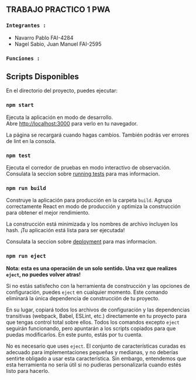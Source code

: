 ## TRABAJO PRACTICO 1 PWA 

### `Integrantes :`
- Navarro Pablo FAI-4284
- Nagel Sabio, Juan Manuel FAI-2595

### `Funciones :`


## Scripts Disponibles

En el directorio del proyecto, puedes ejecutar:

### `npm start`

Ejecuta la aplicación en modo de desarrollo.\
Abre [http://localhost:3000](http://localhost:3000) para verlo en tu navegador.

La página se recargará cuando hagas cambios.
También podrás ver errores de lint en la consola.

### `npm test`

Ejecuta el corredor de pruebas en modo interactivo de observación.\
Consulata la seccion sobre [running tests](https://facebook.github.io/create-react-app/docs/running-tests) para mas informacion.

### `npm run build`

Construye la aplicación para producción en la carpeta `build`.
Agrupa correctamente React en modo de producción y optimiza la construcción para obtener el mejor rendimiento.

La construcción está minimizada y los nombres de archivo incluyen los hash.
¡Tu aplicación está lista para ser ejecutada!

Consulata la seccion sobre [deployment](https://facebook.github.io/create-react-app/docs/deployment) para mas informacion.

### `npm run eject`

**Nota: esta es una operación de un solo sentido. Una vez que realizes `eject`, no puedes volver atras!**

Si no estás satisfecho con la herramienta de construcción y las opciones de configuración, puedes `eject` en cualquier momento. Este comando eliminará la única dependencia de construcción de tu proyecto.

En su lugar, copiará todos los archivos de configuración y las dependencias transitivas (webpack, Babel, ESLint, etc.) directamente en tu proyecto para que tengas control total sobre ellos. Todos los comandos excepto `eject` seguirán funcionando, pero apuntarán a los scripts copiados para que puedas modificarlos. En este punto, estás por tu cuenta.

No es necesario que uses `eject`. El conjunto de características curadas es adecuado para implementaciones pequeñas y medianas, y no deberías sentirte obligado a usar esta característica. Sin embargo, entendemos que esta herramienta no sería útil si no pudieras personalizarla cuando estés listo para hacerlo.



